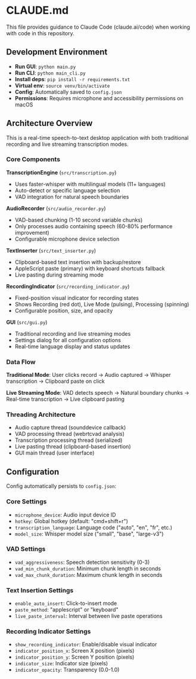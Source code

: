 # CLAUDE.md

This file provides guidance to Claude Code (claude.ai/code) when working with code in this repository.

## Development Environment

- **Run GUI**: `python main.py`
- **Run CLI**: `python main_cli.py` 
- **Install deps**: `pip install -r requirements.txt`
- **Virtual env**: `source venv/bin/activate`
- **Config**: Automatically saved to `config.json`
- **Permissions**: Requires microphone and accessibility permissions on macOS

## Architecture Overview

This is a real-time speech-to-text desktop application with both traditional recording and live streaming transcription modes.

### Core Components

**TranscriptionEngine** (`src/transcription.py`)
- Uses faster-whisper with multilingual models (11+ languages)
- Auto-detect or specific language selection
- VAD integration for natural speech boundaries

**AudioRecorder** (`src/audio_recorder.py`)
- VAD-based chunking (1-10 second variable chunks)
- Only processes audio containing speech (60-80% performance improvement)
- Configurable microphone device selection

**TextInserter** (`src/text_inserter.py`)  
- Clipboard-based text insertion with backup/restore
- AppleScript paste (primary) with keyboard shortcuts fallback
- Live pasting during streaming mode

**RecordingIndicator** (`src/recording_indicator.py`)
- Fixed-position visual indicator for recording states
- Shows Recording (red dot), Live Mode (pulsing), Processing (spinning)
- Configurable position, size, and opacity

**GUI** (`src/gui.py`)
- Traditional recording and live streaming modes
- Settings dialog for all configuration options
- Real-time language display and status updates

### Data Flow

**Traditional Mode**: User clicks record → Audio captured → Whisper transcription → Clipboard paste on click

**Live Streaming Mode**: VAD detects speech → Natural boundary chunks → Real-time transcription → Live clipboard pasting

### Threading Architecture
- Audio capture thread (sounddevice callback)
- VAD processing thread (webrtcvad analysis)  
- Transcription processing thread (serialized)
- Live pasting thread (clipboard-based insertion)
- GUI main thread (user interface)

## Configuration

Config automatically persists to `config.json`:

### Core Settings
- `microphone_device`: Audio input device ID
- `hotkey`: Global hotkey (default: "cmd+shift+r")
- `transcription_language`: Language code ("auto", "en", "fr", etc.)
- `model_size`: Whisper model size ("small", "base", "large-v3")

### VAD Settings
- `vad_aggressiveness`: Speech detection sensitivity (0-3)
- `vad_min_chunk_duration`: Minimum chunk length in seconds
- `vad_max_chunk_duration`: Maximum chunk length in seconds  

### Text Insertion Settings
- `enable_auto_insert`: Click-to-insert mode
- `paste_method`: "applescript" or "keyboard"
- `live_paste_interval`: Interval between live paste operations

### Recording Indicator Settings
- `show_recording_indicator`: Enable/disable visual indicator
- `indicator_position_x`: Screen X position (pixels)
- `indicator_position_y`: Screen Y position (pixels)
- `indicator_size`: Indicator size (pixels)
- `indicator_opacity`: Transparency (0.0-1.0)

